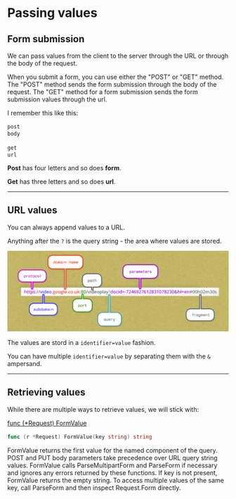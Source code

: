 # Passing values

## Form submission

We can pass values from the client to the server through the URL or through the body of the request. 

When you submit a form, you can use either the "POST" or "GET" method. The "POST" method sends the form submission through the body of the request. The "GET" method for a form submission sends the form submission values through the url.

I remember this like this:

```
post
body

get
url
```

**Post** has four letters and so does **form**.

**Get** has three letters and so does **url**.

***

## URL values

You can always append values to a URL.

Anything after the ```?``` is the query string - the area where values are stored.

![anatomy of a URL](URL.png)

The values are stord in a ```identifier=value``` fashion.

You can have multiple ```identifier=value``` by separating them with the ```&``` ampersand.

***

## Retrieving values

While there are multiple ways to retrieve values, we will stick with:

[func (*Request) FormValue](https://godoc.org/net/http#Request.FormValue)
``` Go
func (r *Request) FormValue(key string) string
```
FormValue returns the first value for the named component of the query. POST and PUT body parameters take precedence over URL query string values. FormValue calls ParseMultipartForm and ParseForm if necessary and ignores any errors returned by these functions. If key is not present, FormValue returns the empty string. To access multiple values of the same key, call ParseForm and then inspect Request.Form directly.

